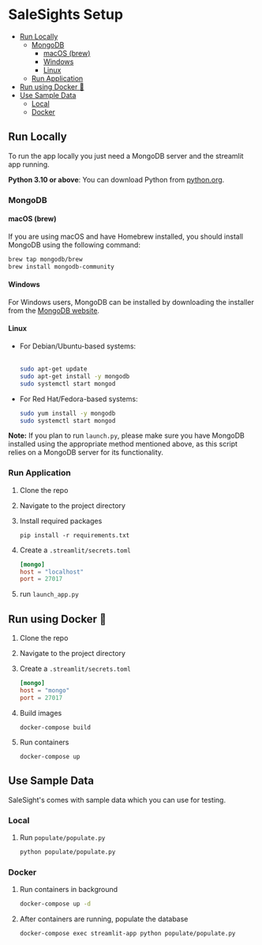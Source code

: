 # SaleSights Setup

- [Run Locally](#run-locally)
  - [MongoDB](#mongodb)
    - [macOS (brew)](#macos-brew)
    - [Windows](#windows)
    - [Linux](#linux)
  - [Run Application](#run-application)
- [Run using Docker 🐋](#run-using-docker-)
- [Use Sample Data](#use-sample-data)
  - [Local](#local)
  - [Docker](#docker)

## Run Locally

To run the app locally you just need a MongoDB server and the streamlit app running.

**Python 3.10 or above**: You can download Python from [python.org](https://www.python.org/downloads/).

### MongoDB

#### macOS (brew) 
If you are using macOS and have Homebrew installed, you should install MongoDB using the following command:
```bash
brew tap mongodb/brew
brew install mongodb-community
```

#### Windows
For Windows users, MongoDB can be installed by downloading the installer from the [MongoDB website](https://www.mongodb.com/try/download/community).

#### Linux
- For Debian/Ubuntu-based systems:<br><br>
    ```bash
    sudo apt-get update
    sudo apt-get install -y mongodb
    sudo systemctl start mongod
    ```

- For Red Hat/Fedora-based systems:  
    ```bash
    sudo yum install -y mongodb
    sudo systemctl start mongod
    ```

**Note:**
If you plan to run `launch.py`, please make sure you have MongoDB installed using the appropriate method mentioned above, as this script relies on a MongoDB server for its functionality.

### Run Application

1. Clone the repo

2. Navigate to the project directory

3. Install required packages
    ```
    pip install -r requirements.txt
    ```

4. Create a `.streamlit/secrets.toml`
    ```toml
    [mongo]
    host = "localhost"
    port = 27017
    ```

6. run `launch_app.py`

## Run using Docker 🐋

1. Clone the repo

2. Navigate to the project directory

3. Create a `.streamlit/secrets.toml`
    ```toml
    [mongo]
    host = "mongo"
    port = 27017
    ```

4. Build images
    ```
    docker-compose build
    ```

5. Run containers
    ```
    docker-compose up
    ```

## Use Sample Data

SaleSight's comes with sample data which you can use for testing. 

### Local
1. Run `populate/populate.py`
    ```bash
    python populate/populate.py
    ```

### Docker
1. Run containers in background
    ```bash
    docker-compose up -d
    ```

2. After containers are running, populate the database
    ```bash
   docker-compose exec streamlit-app python populate/populate.py
    ```

